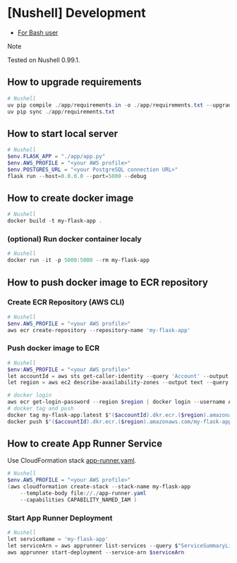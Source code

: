 # [Nushell] Development

* [For Bash user](./DEVELOPMENT.md)

> [!NOTE]
> Tested on Nushell 0.99.1.

## How to upgrade requirements

```powershell
# Nushell
uv pip compile ./app/requirements.in -o ./app/requirements.txt --upgrade
uv pip sync ./app/requirements.txt
```

## How to start local server

```powershell
# Nushell
$env.FLASK_APP = "./app/app.py"
$env.AWS_PROFILE = "<your AWS profile>"
$env.POSTGRES_URL = "<your PostgreSQL connection URL>"
flask run --host=0.0.0.0 --port=5000 --debug
```

## How to create docker image

```powershell
# Nushell
docker build -t my-flask-app .
```

### (optional) Run docker container localy

```powershell
# Nushell
docker run -it -p 5000:5000 --rm my-flask-app
```

## How to push docker image to ECR repository

### Create ECR Repository (AWS CLI)

```powershell
# Nushell
$env.AWS_PROFILE = "<your AWS profile>"
aws ecr create-repository --repository-name 'my-flask-app'
```

### Push docker image to ECR

```powershell
# Nushell 
$env:AWS_PROFILE = "<your AWS profile>"
let accountId = aws sts get-caller-identity --query 'Account' --output text
let region = aws ec2 describe-availability-zones --output text --query 'AvailabilityZones[0].[RegionName]'

# docker login
aws ecr get-login-password --region $region | docker login --username AWS --password-stdin $"($accountId).dkr.ecr.($region).amazonaws.com"
# docker tag and push
docker tag my-flask-app:latest $"($accountId).dkr.ecr.($region).amazonaws.com/my-flask-app:latest"
docker push $"($accountId).dkr.ecr.($region).amazonaws.com/my-flask-app:latest"
```

## How to create App Runner Service

Use CloudFormation stack [app-runner.yaml](./app-runner.yaml).

```powershell
# Nushell 
$env.AWS_PROFILE = "<your AWS profile>"
(aws cloudformation create-stack --stack-name my-flask-app
    --template-body file://./app-runner.yaml
    --capabilities CAPABILITY_NAMED_IAM )
```

### Start App Runner Deployment

```powershell
# Nushell
let serviceName = 'my-flask-app'
let serviceArn = aws apprunner list-services --query $"ServiceSummaryList[?ServiceName==`($serviceName)`].ServiceArn" --output text
aws apprunner start-deployment --service-arn $serviceArn
```
